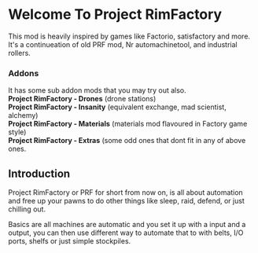 # Welcome To Project RimFactory

This mod is heavily inspired by games like Factorio, satisfactory and more.
It's a continueation of old PRF mod, Nr automachinetool, and industrial rollers.

### Addons
It has some sub addon mods that you may try out also.  
**Project RimFactory - Drones** (drone stations)  
**Project RimFactory - Insanity** (equivalent exchange, mad scientist, alchemy)  
**Project RimFactory - Materials** (materials mod flavoured in Factory game style)  
**Project RimFactory - Extras** (some odd ones that dont fit in any of above ones.  


## Introduction
Project RimFactory or PRF for short from now on, is all about automation and free up your pawns to do other things like sleep, raid, defend, or just chilling out.

Basics are all machines are automatic and you set it up with a input and a output, you can then use different way to automate that to with belts, I/O ports, shelfs or just simple stockpiles.
